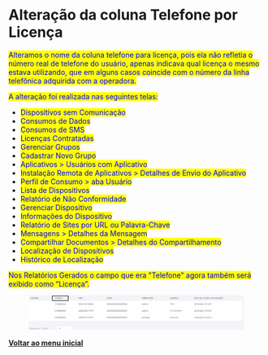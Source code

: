 # Alteração da coluna Telefone por Licença

<mark style="color:blue;">Alteramos o nome da coluna telefone para licença, pois ela não refletia o número real de telefone do usuário, apenas indicava qual licença o mesmo estava utilizando, que em alguns casos coincide com o número da linha telefônica adquirida com a operadora.</mark>&#x20;

<mark style="color:blue;">A alteração foi realizada nas seguintes telas:</mark>

* <mark style="color:blue;">Dispositivos sem Comunicação</mark>
* <mark style="color:blue;">Consumos de Dados</mark>
* <mark style="color:blue;">Consumos de SMS</mark>
* <mark style="color:blue;">Licenças Contratadas</mark>
* <mark style="color:blue;">Gerenciar Grupos</mark>
* <mark style="color:blue;">Cadastrar Novo Grupo</mark>
* <mark style="color:blue;">Aplicativos > Usuários com Aplicativo</mark>
* <mark style="color:blue;">Instalação Remota de Aplicativos > Detalhes de Envio do Aplicativo</mark>
* <mark style="color:blue;">Perfil de Consumo > aba Usuário</mark>
* <mark style="color:blue;">Lista de Dispositivos</mark>
* <mark style="color:blue;">Relatório de Não Conformidade</mark>
* <mark style="color:blue;">Gerenciar Dispositivo</mark>
* <mark style="color:blue;">Informações do Dispositivo</mark>
* <mark style="color:blue;">Relatório de Sites por URL ou Palavra-Chave</mark>
* <mark style="color:blue;">Mensagens > Detalhes da Mensagem</mark>
* <mark style="color:blue;">Compartilhar Documentos > Detalhes do Compartilhamento</mark>
* <mark style="color:blue;">Localização de Dispositivos</mark>
* <mark style="color:blue;">Histórico de Localização</mark>

<mark style="color:blue;">Nos Relatórios Gerados o campo que era "Telefone" agora também será exibido como “Licença”.</mark>

<figure><img src="../../../.gitbook/assets/image (3) (1) (1) (1) (1) (1) (1) (1) (1) (1) (1) (1) (1) (1).png" alt=""><figcaption></figcaption></figure>

[**Voltar ao menu inicial**](./)
